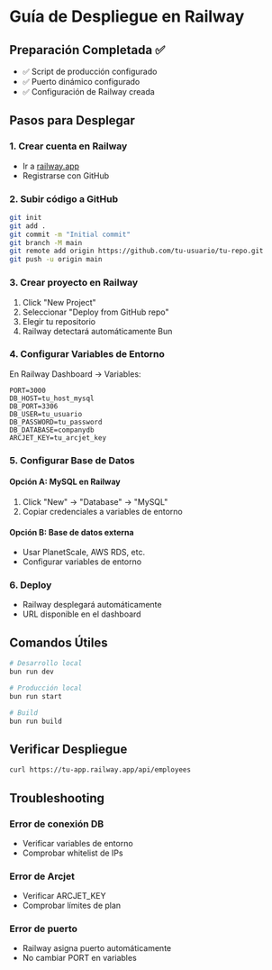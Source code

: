# Guía de Despliegue en Railway

## Preparación Completada ✅

- ✅ Script de producción configurado
- ✅ Puerto dinámico configurado
- ✅ Configuración de Railway creada

## Pasos para Desplegar

### 1. Crear cuenta en Railway
- Ir a [railway.app](https://railway.app)
- Registrarse con GitHub

### 2. Subir código a GitHub
```bash
git init
git add .
git commit -m "Initial commit"
git branch -M main
git remote add origin https://github.com/tu-usuario/tu-repo.git
git push -u origin main
```

### 3. Crear proyecto en Railway
1. Click "New Project"
2. Seleccionar "Deploy from GitHub repo"
3. Elegir tu repositorio
4. Railway detectará automáticamente Bun

### 4. Configurar Variables de Entorno
En Railway Dashboard → Variables:

```env
PORT=3000
DB_HOST=tu_host_mysql
DB_PORT=3306
DB_USER=tu_usuario
DB_PASSWORD=tu_password
DB_DATABASE=companydb
ARCJET_KEY=tu_arcjet_key
```

### 5. Configurar Base de Datos

#### Opción A: MySQL en Railway
1. Click "New" → "Database" → "MySQL"
2. Copiar credenciales a variables de entorno

#### Opción B: Base de datos externa
- Usar PlanetScale, AWS RDS, etc.
- Configurar variables de entorno

### 6. Deploy
- Railway desplegará automáticamente
- URL disponible en el dashboard

## Comandos Útiles

```bash
# Desarrollo local
bun run dev

# Producción local
bun run start

# Build
bun run build
```

## Verificar Despliegue

```bash
curl https://tu-app.railway.app/api/employees
```

## Troubleshooting

### Error de conexión DB
- Verificar variables de entorno
- Comprobar whitelist de IPs

### Error de Arcjet
- Verificar ARCJET_KEY
- Comprobar límites de plan

### Error de puerto
- Railway asigna puerto automáticamente
- No cambiar PORT en variables